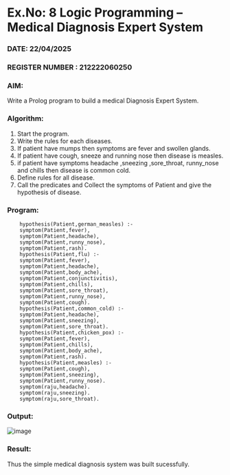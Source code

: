 # Ex.No: 8  Logic Programming –  Medical Diagnosis Expert System
### DATE:  22/04/2025                                                                      
### REGISTER NUMBER : 212222060250
### AIM: 
Write a Prolog program to build a medical Diagnosis Expert System.
###  Algorithm:
1. Start the program.
2. Write the rules for each diseases.
3. If patient have mumps then symptoms are fever and swollen glands.
4. If patient have cough, sneeze and running nose then disease is measles.
5. if patient have symptoms headache ,sneezing ,sore_throat, runny_nose and  chills then disease is common cold.
6. Define rules for all disease.
7. Call the predicates and Collect the symptoms of Patient and give the hypothesis of disease.
        

### Program:

        hypothesis(Patient,german_measles) :-
        symptom(Patient,fever),
        symptom(Patient,headache),
        symptom(Patient,runny_nose),
        symptom(Patient,rash).
        hypothesis(Patient,flu) :-
        symptom(Patient,fever),
        symptom(Patient,headache),
        symptom(Patient,body_ache),
        symptom(Patient,conjunctivitis),
        symptom(Patient,chills),
        symptom(Patient,sore_throat),
        symptom(Patient,runny_nose),
        symptom(Patient,cough).
        hypothesis(Patient,common_cold) :-
        symptom(Patient,headache),
        symptom(Patient,sneezing),
        symptom(Patient,sore_throat).
        hypothesis(Patient,chicken_pox) :-
        symptom(Patient,fever),
        symptom(Patient,chills),
        symptom(Patient,body_ache),
        symptom(Patient,rash).
        hypothesis(Patient,measles) :-
        symptom(Patient,cough),
        symptom(Patient,sneezing),
        symptom(Patient,runny_nose).
        symptom(raju,headache).
        symptom(raju,sneezing).
        symptom(raju,sore_throat).


### Output:

![image](https://github.com/user-attachments/assets/9bcdd84a-3520-44c0-a5ea-ed5e12462443)



### Result:
Thus the simple medical diagnosis system was built sucessfully.
